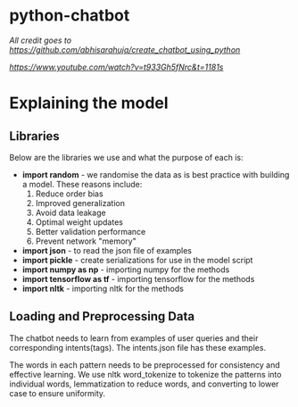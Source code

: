 # python-chatbot

*All credit goes to https://github.com/abhisarahuja/create_chatbot_using_python*

*https://www.youtube.com/watch?v=t933Gh5fNrc&t=1181s*

# Explaining the model

## Libraries

Below are the libraries we use and what the purpose of each is:

* **import random** - we randomise the data as is best practice with building a model. These reasons include:
	1. Reduce order bias
	2. Improved generalization
	3. Avoid data leakage
	4. Optimal weight updates
	5. Better validation performance
	6. Prevent network "memory"
* **import json** - to read the json file of examples
* **import pickle** - create serializations for use in the model script
* **import numpy as np** - importing numpy for the methods
* **import tensorflow as tf** - importing tensorflow for the methods
* **import nltk** - importing nltk for the methods

## Loading and Preprocessing Data

The chatbot needs to learn from examples of user queries and their corresponding intents(tags). The intents.json file has these examples.

The words in each pattern needs to be preprocessed for consistency and effective learning. We use nltk word_tokenize to tokenize the patterns into individual words, lemmatization to reduce words, and converting to lower case to ensure uniformity. 


